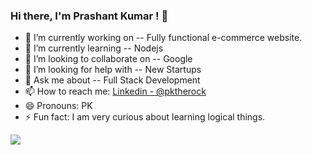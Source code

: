 ### Hi there, I'm Prashant Kumar ! 👋

<!--
**pktherock/pktherock** is a ✨ _special_ ✨ repository because its `README.md` (this file) appears on your GitHub profile.

Here are some ideas to get you started:

- 🔭 I’m currently working on ...
- 🌱 I’m currently learning ...
- 👯 I’m looking to collaborate on ...
- 🤔 I’m looking for help with ...
- 💬 Ask me about ...
- 📫 How to reach me: ...
- 😄 Pronouns: ...
- ⚡ Fun fact: ...
-->

- 🔭 I’m currently working on -- Fully functional e-commerce website.
- 🌱 I’m currently learning -- Nodejs
- 👯 I’m looking to collaborate on -- Google
- 🤔 I’m looking for help with -- New Startups
- 💬 Ask me about -- Full Stack Development
- 📫 How to reach me: <a href="https://www.linkedin.com/in/pktherock">Linkedin - @pktherock</a>
- 😄 Pronouns: PK
- ⚡ Fun fact: I am very curious about learning logical things.
<img src="https://github-readme-stats.vercel.app/api?username=pktherock&&show_icons=true&title_color=ffffff&icon_color=bb2acf&text_color=daf7dc&bg_color=151515">
<!-- [![Anurag's GitHub stats](https://github-readme-stats.vercel.app/api?username=pktherock)](https://github.com/anuraghazra/github-readme-stats) -->
              

